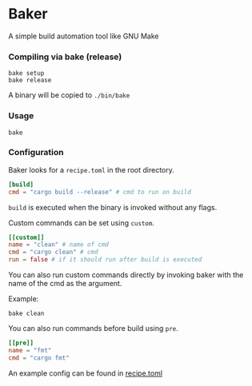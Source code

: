 # Baker

A simple build automation tool like GNU Make

### Compiling via bake (release)

```
bake setup
bake release
```

A binary will be copied to `./bin/bake`

### Usage

```
bake
```

### Configuration

Baker looks for a `recipe.toml` in the root directory.

```toml
[build]
cmd = "cargo build --release" # cmd to run on build
```

`build` is executed when the binary is invoked without any flags.

Custom commands can be set using `custom`.

```toml
[[custom]]
name = "clean" # name of cmd
cmd = "cargo clean" # cmd
run = false # if it should run after build is executed
```

You can also run custom commands directly by invoking baker with the name of the cmd as the argument.

Example:

```
bake clean
```

You can also run commands before build using `pre`.

```toml
[[pre]]
name = "fmt"
cmd = "cargo fmt"
```

An example config can be found in [recipe.toml](./recipe.toml)
